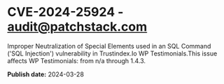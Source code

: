 # CVE-2024-25924 - audit@patchstack.com

Improper Neutralization of Special Elements used in an SQL Command ('SQL Injection') vulnerability in Trustindex.Io WP Testimonials.This issue affects WP Testimonials: from n/a through 1.4.3.



**Publish date:** 2024-03-28
